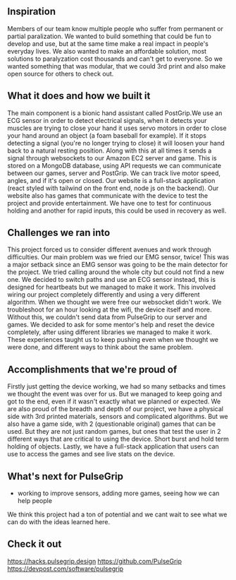 ## Inspiration
Members of our team know multiple people who suffer from permanent or partial paralization. We wanted to build something that could be fun to develop and use, but at the same time make a real impact in people's everyday lives. We also wanted to make an affordable solution, most solutions to paralyzation cost thousands and can't get to everyone. So we wanted something that was modular, that we could 3rd print and also make open source for others to check out.

## What it does and how we built it
The main component is a bionic hand assistant called PostGrip.We use an ECG sensor in order to detect electrical signals, when it detects your muscles are trying to close your hand it uses servo motors in order to close your hand around an object (a foam baseball for example). If it stops detecting a signal (you're no longer trying to close) it will loosen your hand back to a natural resting position. Along with this at all times it sends a signal through websockets to our Amazon EC2 server and game. This is stored on a MongoDB database, using API requests we can communicate between our games, server and PostGrip. We can track live motor speed, angles, and if it's open or closed. Our website is a full-stack application (react styled with tailwind on the front end, node js on the backend). Our website also has games that communicate with the device to test the project and provide entertainment. We have one to test for continuous holding and another for rapid inputs, this could be used in recovery as well.


## Challenges we ran into
This project forced us to consider different avenues and work through difficulties. Our main problem was we fried our EMG sensor, twice! This was a major setback since an EMG sensor was going to be the main detector for the project. We tried calling around the whole city but could not find a new one. We decided to switch paths and use an ECG sensor instead, this is designed for heartbeats but we managed to make it work. This involved wiring our project completely differently and using a very different algorithm. When we thought we were free our websocket didn't work. We troubleshoot for an hour looking at the wifi, the device itself and more. Without this, we couldn't send data from PulseGrip to our server and games. We decided to ask for some mentor's help and reset the device completely, after using different libraries we managed to make it work. These experiences taught us to keep pushing even when we thought we were done, and different ways to think about the same problem.

## Accomplishments that we're proud of
Firstly just getting the device working, we had so many setbacks and times we thought the event was over for us. But we managed to keep going and got to the end, even if it wasn't exactly what we planned or expected. We are also proud of the breadth and depth of our project, we have a physical side with 3rd printed materials, sensors and complicated algorithms. But we also have a game side, with 2 (questionable original) games that can be used. But they are not just random games, but ones that test the user in 2 different ways that are critical to using the device. Short burst and hold term holding of objects. Lastly, we have a full-stack application that users can use to access the games and see live stats on the device.



## What's next for PulseGrip
- working to improve sensors, adding more games, seeing how we can help people

We think this project had a ton of potential and we cant wait to see what we can do with the ideas learned here.

## Check it out

https://hacks.pulsegrip.design
https://github.com/PulseGrip
https://devpost.com/software/pulsegrip
